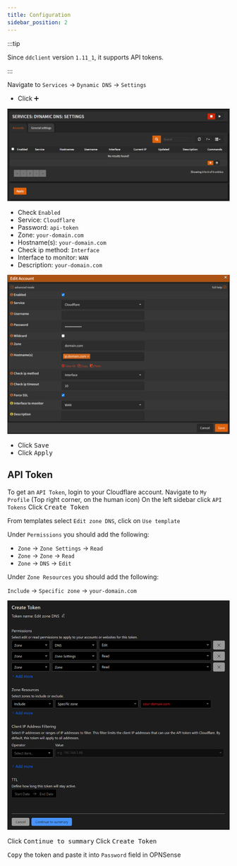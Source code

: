 ```yaml
---
title: Configuration
sidebar_position: 2
---
```


:::tip

Since `ddclient` version `1.11_1`, it supports API tokens.

:::

Navigate to `Services` -> `Dynamic DNS` -> `Settings`

- Click <kbd>➕</kbd>

![ddns-add](img/ddns-add.png)

- Check `Enabled`
- Service: `Cloudflare`
- Password: `api-token`
- Zone: `your-domain.com`
- Hostname(s): `your-domain.com`
- Check ip method: `Interface`
- Interface to monitor: `WAN`
- Description: `your-domain.com`

![ddns-config](img/ddns-config.png)

- Click <kbd>Save</kbd>
- Click <kbd>Apply</kbd>

## API Token

To get an `API Token`, login to your Cloudflare account.
Navigate to `My Profile` (Top right corner, on the human icon)
On the left sidebar click `API Tokens`
Click <kbd>Create Token</kbd>

From templates select `Edit zone DNS`, click on `Use template`

Under `Permissions` you should add the following:

- `Zone` -> `Zone Settings` -> `Read`
- `Zone` -> `Zone` -> `Read`
- `Zone` -> `DNS` -> `Edit`

Under `Zone Resources` you should add the following:

`Include` -> `Specific zone` -> `your-domain.com`

![cloudflare-api-token](img/cloudflare-api-token.png)

Click <kbd>Continue to summary</kbd>
Click <kbd>Create Token</kbd>

<kbd>Copy</kbd> the token and paste it into `Password` field in OPNSense
